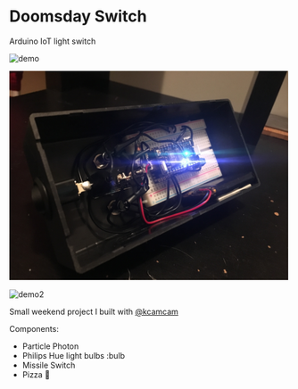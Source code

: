# Doomsday Switch
Arduino IoT light switch

![demo](demo.gif)

<img src="inside.JPG" width="500">

![demo2](demo2.gif)

Small weekend project I built with [@kcamcam](https://github.com/kcamcam)

Components:
* Particle Photon
* Philips Hue light bulbs :bulb
* Missile Switch
* Pizza :pizza:
